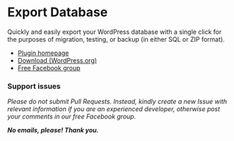 # Export Database

Quickly and easily export your WordPress database with a single click for the purposes of migration, testing, or backup (in either SQL or ZIP format).

* [Plugin homepage](https://www.littlebizzy.com/plugins/export-database)
* [Download (WordPress.org)](https://wordpress.org/plugins/export-database-littlebizzy/)
* [Free Facebook group](https://www.facebook.com/groups/littlebizzy/)

### Support issues

*Please do not submit Pull Requests. Instead, kindly create a new Issue with relevant information if you are an experienced developer, otherwise post your comments in our free Facebook group.*

***No emails, please! Thank you.***
